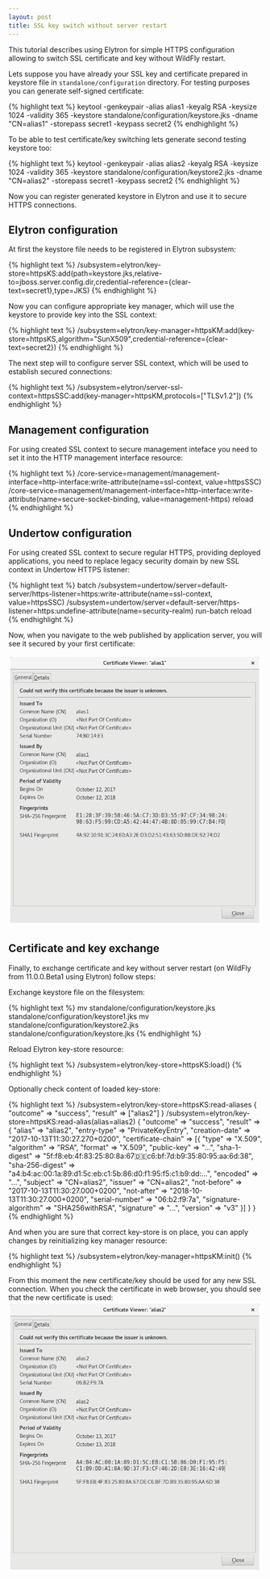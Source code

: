 ```yaml
---
layout: post
title: SSL key switch without server restart
---
```


This tutorial describes using Elytron for simple HTTPS configuration allowing to switch SSL certificate and key without WildFly restart.

Lets suppose you have already your SSL key and certificate prepared in keystore file in `standalone/configuration` directory. For testing purposes you can generate self-signed certificate:

{% highlight text %}
keytool -genkeypair -alias alias1 -keyalg RSA -keysize 1024 -validity 365 -keystore standalone/configuration/keystore.jks -dname "CN=alias1" -storepass secret1 -keypass secret2
{% endhighlight %}

To be able to test certificate/key switching lets generate second testing keystore too:

{% highlight text %}
keytool -genkeypair -alias alias2 -keyalg RSA -keysize 1024 -validity 365 -keystore standalone/configuration/keystore2.jks -dname "CN=alias2" -storepass secret1 -keypass secret2
{% endhighlight %}

Now you can register generated keystore in Elytron and use it to secure HTTPS connections.

## Elytron configuration

At first the keystore file needs to be registered in Elytron subsystem:

{% highlight text %}
/subsystem=elytron/key-store=httpsKS:add(path=keystore.jks,relative-to=jboss.server.config.dir,credential-reference={clear-text=secret1},type=JKS)
{% endhighlight %}

Now you can configure appropriate key manager, which will use the keystore to provide key into the SSL context:

{% highlight text %}
/subsystem=elytron/key-manager=httpsKM:add(key-store=httpsKS,algorithm="SunX509",credential-reference={clear-text=secret2})
{% endhighlight %}

The next step will to configure server SSL context, which will be used to establish secured connections:

{% highlight text %}
/subsystem=elytron/server-ssl-context=httpsSSC:add(key-manager=httpsKM,protocols=["TLSv1.2"])
{% endhighlight %}

## Management configuration

For using created SSL context to secure management inteface you need to set it into the HTTP management interface resource:

{% highlight text %}
/core-service=management/management-interface=http-interface:write-attribute(name=ssl-context, value=httpsSSC)
/core-service=management/management-interface=http-interface:write-attribute(name=secure-socket-binding, value=management-https)
reload
{% endhighlight %}

## Undertow configuration

For using created SSL context to secure regular HTTPS, providing deployed applications, you need to replace legacy security domain by new SSL context in Undertow HTTPS listener:

{% highlight text %}
batch
/subsystem=undertow/server=default-server/https-listener=https:write-attribute(name=ssl-context, value=httpsSSC)
/subsystem=undertow/server=default-server/https-listener=https:undefine-attribute(name=security-realm)
run-batch
reload
{% endhighlight %}

Now, when you navigate to the web published by application server, you will see it secured by your first certificate:

![Certificate of alias1 visible by web browser](/images/firefox-alias1.png "Certificate of alias1 visible by web browser")

## Certificate and key exchange

Finally, to exchange certificate and key without server restart (on WildFly from 11.0.0.Beta1 using Elytron) follow steps:

Exchange keystore file on the filesystem:

{% highlight text %}
mv standalone/configuration/keystore.jks standalone/configuration/keystore1.jks
mv standalone/configuration/keystore2.jks standalone/configuration/keystore.jks
{% endhighlight %}

Reload Elytron key-store resource:

{% highlight text %}
/subsystem=elytron/key-store=httpsKS:load()
{% endhighlight %}

Optionally check content of loaded key-store:

{% highlight text %}
/subsystem=elytron/key-store=httpsKS:read-aliases
{
    "outcome" => "success",
    "result" => ["alias2"]
}
/subsystem=elytron/key-store=httpsKS:read-alias(alias=alias2)
{
    "outcome" => "success",
    "result" => {
        "alias" => "alias2",
        "entry-type" => "PrivateKeyEntry",
        "creation-date" => "2017-10-13T11:30:27.270+0200",
        "certificate-chain" => [{
            "type" => "X.509",
            "algorithm" => "RSA",
            "format" => "X.509",
            "public-key" => "...",
            "sha-1-digest" => "5f:f8:eb:4f:83:25:80:8a:67:de:c6:bf:7d:b9:35:80:95:aa:6d:38",
            "sha-256-digest" => "a4:b4:ac:00:1a:89:d1:5c:eb:c1:5b:86:d0:f1:95:f5:c1:b9:dd:...",
            "encoded" => "...",
            "subject" => "CN=alias2",
            "issuer" => "CN=alias2",
            "not-before" => "2017-10-13T11:30:27.000+0200",
            "not-after" => "2018-10-13T11:30:27.000+0200",
            "serial-number" => "06:b2:f9:7a",
            "signature-algorithm" => "SHA256withRSA",
            "signature" => "...",
            "version" => "v3"
        }]
    }
}
{% endhighlight %}

And when you are sure that correct key-store is on place, you can apply changes by reinitializing key manager resource:

{% highlight text %}
/subsystem=elytron/key-manager=httpsKM:init()
{% endhighlight %}

From this moment the new certificate/key should be used for any new SSL connection. When you check the certificate in web browser, you should see that the new certificate is used:
![Certificate of alias2 visible by web browser](/images/firefox-alias2.png "Certificate of alias2 visible by web browser")


